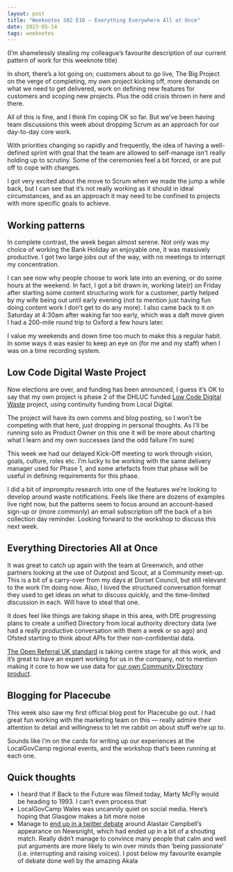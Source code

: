 ```yaml
---
layout: post
title: "Weeknotes S02 E16 — Everything Everywhere All at Once"
date: 2023-05-14
tags: weeknotes
---
```


(I’m shamelessly stealing my colleague’s favourite description of our current pattern of work for this weeknote title)

In short, there’s a lot going on; customers about to go live, The Big Project on the verge of completing, my own project kicking off, more demands on what we need to get delivered, work on defining new features for customers and scoping new projects. Plus the odd crisis thrown in here and there.

All of this is fine, and I think I’m coping OK so far. But we’ve been having team discussions this week about dropping Scrum as an approach for our day-to-day core work.

With priorities changing so rapidly and frequently, the idea of having a well-defined sprint with goal that the team are allowed to self-manage isn’t really holding up to scrutiny. Some of the ceremonies feel a bit forced, or are put off to cope with changes.

I got very excited about the move to Scrum when we made the jump a while back, but I can see that it’s not really working as it should in ideal circumstances, and as an approach it may need to be confined to projects with more specific goals to achieve.

## Working patterns

In complete contrast, the week began almost serene. Not only was my choice of working the Bank Holiday an enjoyable one, it was massively productive. I got two large jobs out of the way, with no meetings to interrupt my concentration.

I can see now why people choose to work late into an evening, or do some hours at the weekend. In fact, I got a bit drawn in, working late(r) on Friday after starting some content structuring work for a customer, partly helped by my wife being out until early evening (not to mention just having fun doing content work I don’t get to do any more). I also came back to it on Saturday at 4:30am after waking far too early, which was a daft move given I had a 200-mile round trip to Oxford a few hours later.

I value my weekends and down time too much to make this a regular habit. In some ways it was easier to keep an eye on (for me and my staff) when I was on a time recording system.

## Low Code Digital Waste Project

Now elections are over, and funding has been announced, I guess it’s OK to say that my own project is phase 2 of the DHLUC funded [Low Code Digital Waste](https://www.localdigital.gov.uk/funded-project/digital-waste-service/) project, using continuity funding from Local Digital.

The project will have its own comms and blog posting, so I won’t be competing with that here, just dropping in personal thoughts. As I’ll be running solo as Product Owner on this one it will be more about charting what I learn and my own successes (and the odd failure I’m sure)

This week we had our delayed Kick-Off meeting to work through vision, goals, culture, roles etc. I’m lucky to be working with the same delivery manager used for Phase 1, and some artefacts from that phase will be useful in defining requirements for this phase.

I did a bit of impromptu research into one of the features we’re looking to develop around waste notifications. Feels like there are dozens of examples live right now, but the patterns seem to focus around an account-based sign-up or (more commonly) an email subscription off the back of a bin collection day reminder. Looking forward to the workshop to discuss this next week.

## Everything Directories All at Once

It was great to catch up again with the team at Greenwich, and other partners looking at the use of Outpost and Scout, at a Community meet-up. This is a bit of a carry-over from my days at Dorset Council, but still relevant to the work I’m doing now. Also, I loved the structured conversation format they used to get ideas on what to discuss quickly, and the time-limited discussion in each. Will have to steal that one.

It does feel like things are taking shape in this area, with DfE progressing plans to create a unified Directory from local authority directory data (we had a really productive conversation with them a week or so ago) and Ofsted starting to think about APIs for their non-confidential data.

[The Open Referral UK standard](https://openreferraluk.org/) is taking centre stage for all this work, and it’s great to have an expert working for us in the company, not to mention making it core to how we use data for [our own Community Directory product](https://www.placecube.com/platforms/open-place-directory/).

## Blogging for Placecube

This week also saw my first official blog post for Placecube go out. I had great fun working with the marketing team on this — really admire their attention to detail and willingness to let me rabbit on about stuff we’re up to.

Sounds like I’m on the cards for writing up our experiences at the LocalGovCamp regional events, and the workshop that’s been running at each one.

## Quick thoughts

*   I heard that if Back to the Future was filmed today, Marty McFly would be heading to 1993. I can’t even process that
*   LocalGovCamp Wales was uncannily quiet on social media. Here’s hoping that Glasgow makes a bit more noise
*   Manage to [end up in a twitter debate](https://twitter.com/Ox1Digital/status/1656979447117934595?s=20) around Alastair Campbell’s appearance on Newsnight, which had ended up in a bit of a shouting match. Really didn’t manage to convince many people that calm and well put arguments are more likely to win over minds than ‘being passionate’ (i.e. interrupting and raising voices). I post below my favourite example of debate done well by the amazing Akala
